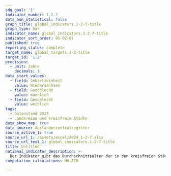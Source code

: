 ```yaml
---
sdg_goal: '1'
indicator_number: 1.2.7
data_non_statistical: false
graph_title: global_indicators.1-2-7-title
graph_type: bar
indicator_name: global_indicators.1-2-7-title
indicator_sort_order: 01-02-07
published: true
reporting_status: complete
target_name: global_targets.1-2-title
target_id: '1.2'
precision:
  - unit: Jahre
    decimals: 1
data_start_values:
  - field: Gebietseinheit
    value: Niedersachsen
  - field: Geschlecht
    value: männlich
  - field: Geschlecht
    value: weiblich  
tags:
  - Datenstand 2023
  - Landkreise und kreisfreie Städte
data_show_map: true
data_source: Ausländerzentralregister
source_active_1: true
source_url_1: /assets/excel/2024_1-2-7.xlsx
source_url_text_1: global_indicators.1-2-7-title
title: Untitled
national_indicator_description: >-
  Der Indikator gibt das Durchschnittsalter der in den kreisfreien Städten und Landkreisen lebenden Ausländerinnen und Ausländer differenziert nach Geschlecht wider. Mit Hilfe diese Indikators kann die Altersstruktur der jeweiligen ausländischen Bevölkerung abgebildet werden.
computation_calculations: MH.AZR

---
```

